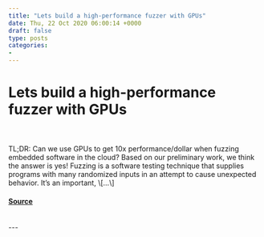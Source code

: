 ```yaml
---
title: "Lets build a high-performance fuzzer with GPUs"
date: Thu, 22 Oct 2020 06:00:14 +0000
draft: false
type: posts
categories: 
- 
---
```

# Lets build a high-performance fuzzer with GPUs

<br/>

<br/>
TL;DR: Can we use GPUs to get 10x performance/dollar when fuzzing embedded software in the cloud? Based on our preliminary work, we think the answer is yes! Fuzzing is a software testing technique that supplies programs with many randomized inputs in an attempt to cause unexpected behavior. It’s an important, \[…\]

#### [Source](https://blog.trailofbits.com/2020/10/22/lets-build-a-high-performance-fuzzer-with-gpus/)

<br/>
---
